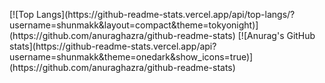 <p align="left"> 
[![Top Langs](https://github-readme-stats.vercel.app/api/top-langs/?username=shunmakk&layout=compact&theme=tokyonight)](https://github.com/anuraghazra/github-readme-stats)
[![Anurag's GitHub stats](https://github-readme-stats.vercel.app/api?username=shunmakk&theme=onedark&show_icons=true)](https://github.com/anuraghazra/github-readme-stats)
</p>
<!---
shunmakk/shunmakk is a ✨ special ✨ repository because its `README.md` (this file) appears on your GitHub profile.
You can click the Preview link to take a look at your changes.
--->
